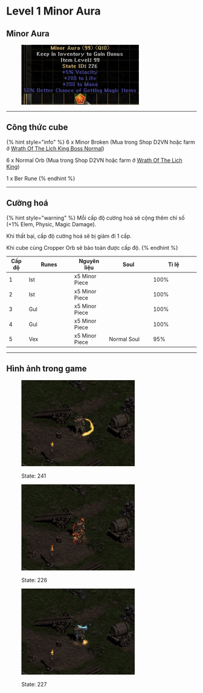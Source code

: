 # Level 1 Minor Aura

## Minor Aura

<figure><img src="../../.gitbook/assets/image (145).png" alt=""><figcaption></figcaption></figure>

***

## Công thức cube

{% hint style="info" %}
6 x Minor Broken (Mua trong Shop D2VN hoặc farm ở [Wrath Of The Lich King Boss Normal](../../phu-ban-dac-biet/wrath-of-the-lich-king.md))

6 x Normal Orb (Mua trong Shop D2VN hoặc farm ở [Wrath Of The Lich King](../../phu-ban-dac-biet/wrath-of-the-lich-king.md))

1 x Ber Rune
{% endhint %}

***

## Cường hoá

{% hint style="warning" %}
Mỗi cấp độ cường hoá sẽ cộng thêm chỉ số (+1% Elem, Physic, Magic Damage).

Khi thất bại, cấp độ cường hoá sẽ bị giảm đi 1 cấp.

Khi cube cùng Cropper Orb sẽ bảo toàn được cấp độ.
{% endhint %}

<table><thead><tr><th>Cấp độ</th><th width="106">Runes</th><th>Nguyên liệu</th><th width="103">Soul</th><th width="108">Tỉ lệ</th></tr></thead><tbody><tr><td>1</td><td>Ist</td><td>x5 Minor Piece</td><td></td><td>100%</td></tr><tr><td>2</td><td>Ist</td><td>x5 Minor Piece</td><td></td><td>100%</td></tr><tr><td>3</td><td>Gul</td><td>x5 Minor Piece</td><td></td><td>100%</td></tr><tr><td>4</td><td>Gul</td><td>x5 Minor Piece</td><td></td><td>100%</td></tr><tr><td>5</td><td>Vex</td><td>x5 Minor Piece</td><td>Normal Soul</td><td>95%</td></tr></tbody></table>



***

## Hình ảnh trong game <a href="#hinh-anh-trong-game" id="hinh-anh-trong-game"></a>



<figure><img src="../../.gitbook/assets/Screen Recording 2025-01-08 at 14.13.19.gif" alt="" width="300"><figcaption><p>State: 241</p></figcaption></figure>

<figure><img src="../../.gitbook/assets/Screen Recording 2025-01-08 at 14.13.38.gif" alt="" width="300"><figcaption><p>State: 226</p></figcaption></figure>

<figure><img src="../../.gitbook/assets/Screen Recording 2025-01-08 at 14.13.51.gif" alt="" width="300"><figcaption><p>State: 227</p></figcaption></figure>
